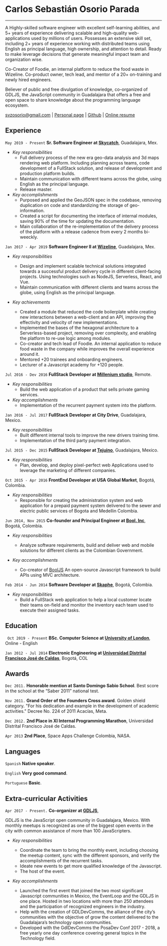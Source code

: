 # Carlos Sebastián Osorio Parada
___ 

A Highly-skilled software engineer with excellent self-learning abilities, and  5+ years of experience delivering scalable and high-quality web-applications used by millions of users. Possesses an extensive skill set, including 2+ years of experience working with distributed teams using English as principal language, high ownership, and attention to detail. Ready to make leverage decisions that generate meaningful impact team and organization wise.

Co-Creator of Foodie, an internal platform to reduce the food waste in Wizeline. Co-product owner, tech lead, and mentor of a 20+ on-training and newly hired engineers. 

Believer of public and free divulgation of knowledge, co-organized of GDLJS, the JavaScript community in Guadalajara that offers a free and open space to share knowledge about the programming language ecosystem.


<div id="webaddress">
    <a href="isaac@applesdofall.org">svzosorio@gmail.com</a> | <a href="https://galleto.xyz">Personal page</a> | <a href="https://github.com/sirgalleto">Github</a> | <a href="https://galleto.xyz/resume/">Online resume</a>
</div>


## Experience 

`May 2019 - Present` 
__Sr. Software Engineer at [Skycatch](http://skycatch.com/)__, Guadalajara, Mex.

- _Key responsibilities_
    - Full delivery process of the new era geo-data analysis and 3d maps rendering web platform. Including planning across teams, code development of a FullStack solution, and release of development and production platform builds.  
    - Maintain communication with different teams across the globe, using English as the principal language. 
    - Release master. 
- _Key accomplishments_
    - Purposed and applied the GeoJSON spec in the codebase, removing duplication on code and standardizing the storage of geo-information. 
    - Created a script for documenting the interface of internal modules, saving 90% of the time for updating the documentation. 
    - Main collaboration of the re-implementation of the delivery process of the platform with a release cadence from every 2 months bi-weeckly.

`Jan 2017 - Apr 2019`
__Software Engineer II at [Wizeline](http://wizeline.com/)__, Guadalajara, Mex. 

- _Key responsibilities_
    - Design and implement scalable technical solutions integrated towards a successful product delivery cycle in different client-facing projects. Using technologies such as NodeJS, Serverless, React, and Vue.
    - Maintain communication with different clients and teams across the globe, using English as the principal language. 

- _Key achievements_
    - Created a module that reduced the code boilerplate while creating new interactions between a web-client and an API, improving the effectivity and velocity of new implementations. 
    - Implemented the bases of the hexagonal architecture to a Serverless-based project, removing over complexity, and enabling the platform to re-use logic among modules.
    - Co-creator and tech lead of Foodie. An internal application to reduce food waste in the company while improves the overall experience around it.
    - Mentored +20 trainees and onboarding engineers. 
    - Lecturer of a Javascript academy for +120 people. 

`Jul 2016 - Dev 2016` 
__FullStack Developer at [Millenium studio](https://www.linkedin.com/company/millenium-studio/about/)__, Remote.

- _Key responsibilities_
    - Build the web application of a product that sells private gaming services. 
- _Key accomplishments_
    - Implementation of the recurrent payment system into the platform. 

`Jan 2016 - Jul 2017`
__FullStack Developer at City Drive__, Guadalajara, Mexico.

- _Key responsibilities_
    - Built different internal tools to improve the new drivers training time.
    - Implementation of the third party payment integration. 

`Jul 2015 - Dec 2015`
__FullStack Developer at [Tejuino](https://tejuino.mx/)__, Guadalajara, Mexico.

- _Key responsibilities_ 
    - Plan, develop, and deploy pixel-perfect web Applications used to leverage the marketing of different companies.

`Oct 2015 - Apr 2016`
__FrontEnd Developer at USA Global Market__, Bogotá, Colombia.

- _Key responsibilities_
    - Responsible for creating the administration system and web application for a prepaid payment system delivered to the sewer and electric public services of Bogota and Medellin Colombia.

`Jun 2014, Nov 2015`
__Co-founder and Principal Engineer at [Bool. Inc](https://github.com/boolinc)__, Bogotá, Colombia.

- _Key responsibilities_
    - Analyze software requirements, build and deliver web and mobile solutions for different clients as the Colombian Government. 
    
- _Key accomplishments_
    - Co-creator of [BoolJS](https://github.com/BoolJS/booljs) An open-source Javascript framework to build APIs using MVC architecture. 

`Feb 2014 - Jun 2014`
__Software Developer at [Skaphe](http://www.skaphe.com/)__, Bogotá, Colombia.

- _Key responsibilities_
    - Build a FullStack web application to help a local customer locate their teams on-field and monitor the inventory each team used to execute their assigned tasks.


## Education 

` Oct 2019 - Present` 
__BSc. Computer Science at [University of London](https://london.ac.uk/courses/computer-science)__, Online - English

`Jan 2012 - Jul 2014`
__Electronic Engineering at [Universidad Distrital Francisco José de Caldas](https://en.wikipedia.org/wiki/Francisco_Jos%C3%A9_de_Caldas_District_University)__, Bogotá, COL


## Awards 

`Dec 2011.`
__Honorable mention at Santo Domingo Sabio School__. Best score in the school at the “Saber 2011” national test.

`Nov 2011.`
__Grand Order of the Founders Cross award__. Golden shield category. "For his dedication and example in the development of academic activities." Decree No. 224 of 2011 Acacías, Meta.

`Dec 2012.`
__2nd Place in XI Internal Programming Marathon__, Universidad Distrital Francisco José de Caldas.

`Apr 2013` 
__2nd Place__, Space Apps Challenge Colombia, NASA.

## Languages 

`Spanish`
__Native speaker__. 

`English`
__Very good command__. 

`Portuguese` 
__Basic__. 

## Extra-curricular Activities 

`Apr 2017 - Present.`
__Co-organizer at [GDLJS](https://www.meetup.com/Guadalajara-JS/)__, 

GDLJS is the JavaScript open community in Guadalajara, Mexico. With monthly meetups is recognized as one of the biggest open events in the city with common assistance of more than 100 JavaScripters.

- _Key responsibilities_
    - Coordinate the team to bring the monthly event, including choosing the meetup content, sync with the different sponsors, and verify the accomplishments of the recurrent tasks.  
    - Ideate new events to get more qualified knowledge of the Javascript. 
    - The host of the event. 

- _Key accomplishments_
    - Launched the first event that joined the two most significant Javascript communities in Mexico, the EventLoop and the GDLJS in one place. Hosted in two locations with more than 250 attendees and the participation of recognized engineers in the industry. 
    - Help with the creation of GDLDevComms, the alliance of the city’s communities with the objective of grow the content delivered to the Guadalajara’s technology open communities. 
    - Developed with the GdlDevComms the PosaDev Conf 2017 - 2018, a free yearly one day conference covering general topics in the Technology field. 